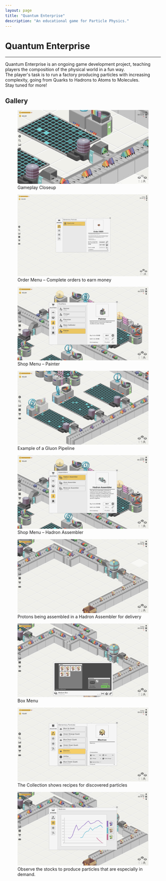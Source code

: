 ```yaml
---
layout: page
title: "Quantum Enterprise"
description: "An educational game for Particle Physics."
---
```


# Quantum Enterprise

--------------------

Quantum Enterprise is an ongoing game development project, teaching players the composition of the physical world in a fun way.  
The player's task is to run a factory producing particles with increasing complexity, going from Quarks to Hadrons to Atoms to Molecules.  
Stay tuned for more!

<h2 class="gallery-title">Gallery</h2>

<div class="gallery">

  <figure>
    <a href="/assets/img/projects/quantum-enterprise/qe-closeup.png" target="_blank">
      <img src="/assets/img/projects/quantum-enterprise/qe-closeup.png" alt="Gameplay Screenshot">
    </a>
    <figcaption>Gameplay Closeup</figcaption>
  </figure>

  <figure>
    <a href="/assets/img/projects/quantum-enterprise/qe-order.png" target="_blank">
      <img src="/assets/img/projects/quantum-enterprise/qe-order.png" alt="Order Menu">
    </a>
    <figcaption>Order Menu – Complete orders to earn money</figcaption>
  </figure>

  <figure>
    <a href="/assets/img/projects/quantum-enterprise/qe-shop-menu.png" target="_blank">
      <img src="/assets/img/projects/quantum-enterprise/qe-shop-menu.png" alt="Shop Menu - Painter">
    </a>
    <figcaption>Shop Menu – Painter</figcaption>
  </figure>

  <figure>
    <a href="/assets/img/projects/quantum-enterprise/qe-gluons.png" target="_blank">
      <img src="/assets/img/projects/quantum-enterprise/qe-gluons.png" alt="Gluon Pipeline">
    </a>
    <figcaption>Example of a Gluon Pipeline</figcaption>
  </figure>

  <figure>
    <a href="/assets/img/projects/quantum-enterprise/qe-shop-menu-2.png" target="_blank">
      <img src="/assets/img/projects/quantum-enterprise/qe-shop-menu-2.png" alt="Shop Menu - Hadron Assembler">
    </a>
    <figcaption>Shop Menu – Hadron Assembler</figcaption>
  </figure>

  <figure>
    <a href="/assets/img/projects/quantum-enterprise/qe-proton-box.png" target="_blank">
      <img src="/assets/img/projects/quantum-enterprise/qe-proton-box.png" alt="Proton Pipeline">
    </a>
    <figcaption>Protons being assembled in a Hadron Assembler for delivery</figcaption>
  </figure>

  <figure>
    <a href="/assets/img/projects/quantum-enterprise/qe-box-menu.png" target="_blank">
      <img src="/assets/img/projects/quantum-enterprise/qe-box-menu.png" alt="Box Menu">
    </a>
    <figcaption>Box Menu</figcaption>
  </figure>

  <figure>
    <a href="/assets/img/projects/quantum-enterprise/qe-collection.png" target="_blank">
      <img src="/assets/img/projects/quantum-enterprise/qe-collection.png" alt="Collection Menu">
    </a>
    <figcaption>The Collection shows recipes for discovered particles</figcaption>
  </figure>

  <figure>
    <a href="/assets/img/projects/quantum-enterprise/qe-stocks.png" target="_blank">
      <img src="/assets/img/projects/quantum-enterprise/qe-stocks.png" alt="Stocks Menu">
    </a>
    <figcaption>Observe the stocks to produce particles that are especially in demand.</figcaption>
  </figure>

</div>
